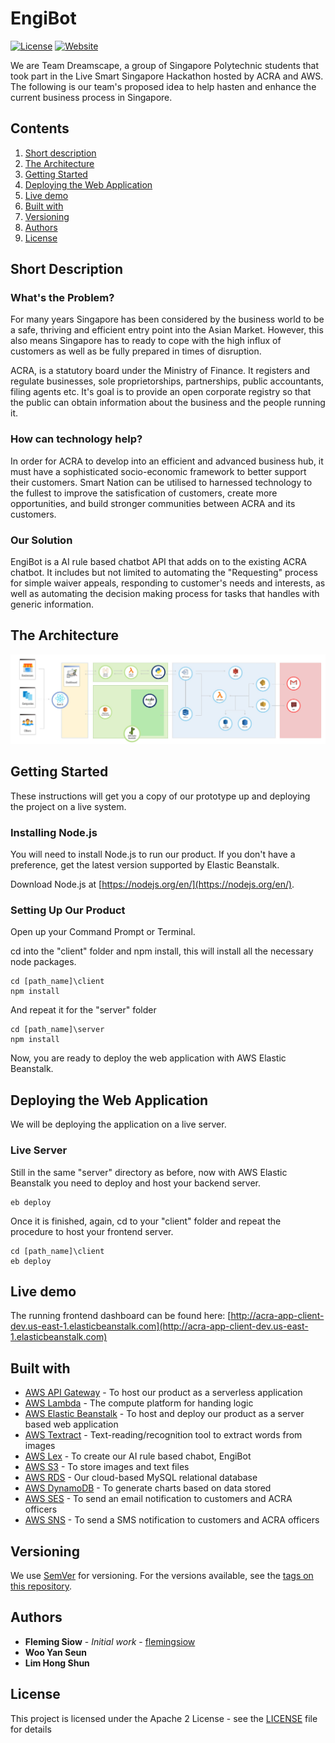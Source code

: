 # EngiBot

[![License](https://img.shields.io/badge/License-Apache2-blue.svg)](https://www.apache.org/licenses/LICENSE-2.0) [![Website](https://img.shields.io/badge/View-Website-blue)](http://acra-app-client-dev.us-east-1.elasticbeanstalk.com/)

We are Team Dreamscape, a group of Singapore Polytechnic students that took part in the Live Smart Singapore Hackathon hosted by ACRA and AWS. The following is
our team's proposed idea to help hasten and enhance the current business process in Singapore.

## Contents

1. [Short description](#short-description)
1. [The Architecture](#the-architecture)
1. [Getting Started](#getting-started)
1. [Deploying the Web Application](#deploying-the-web-application)
1. [Live demo](#live-demo)
1. [Built with](#built-with)
1. [Versioning](#versioning)
1. [Authors](#authors)
1. [License](#license)

## Short Description

### What's the Problem?

For many years Singapore has been considered by the business world to be a safe, thriving and efficient entry point into the Asian Market. However, this also
means Singapore has to ready to cope with the high influx of customers as well as be fully prepared in times of disruption. 

ACRA, is a statutory board under the Ministry of Finance. It registers and regulate businesses, sole proprietorships, partnerships, public accountants, filing agents etc.
It's goal is to provide an open corporate registry so that the public can obtain information about the business and the people running it.


### How can technology help?

In order for ACRA to develop into an efficient and advanced business hub, it must have a sophisticated socio-economic framework to better support their customers. Smart Nation can be utilised to harnessed technology to the fullest to improve the satisfication of customers, create more opportunities, and build stronger communities between ACRA and its customers.


### Our Solution

EngiBot is a AI rule based chatbot API that adds on to the existing ACRA chatbot. It includes but not limited to automating the "Requesting" process for simple waiver appeals, responding to customer's needs and interests, as well as automating the decision making process for tasks that handles with generic information.


## The Architecture

![EngiBot Architecture](https://github.com/flemingsiow/Dreamscape_EngiBot_LiveSmartSG/blob/master/EngiBot%20Architecture.jpg)


## Getting Started

These instructions will get you a copy of our prototype up and deploying the project on a live system.

### Installing Node.js

You will need to install Node.js to run our product. If you don't have a preference, get the latest version supported by Elastic Beanstalk.

Download Node.js at [https://nodejs.org/en/](https://nodejs.org/en/).


### Setting Up Our Product

Open up your Command Prompt or Terminal. 

cd into the "client" folder and npm install, this will install all the necessary node packages.

```shell
cd [path_name]\client
npm install
```

And repeat it for the "server" folder

```shell
cd [path_name]\server 
npm install
```

Now, you are ready to deploy the web application with AWS Elastic Beanstalk.

## Deploying the Web Application
We will be deploying the application on a live server.

### Live Server

Still in the same "server" directory as before, now with AWS Elastic Beanstalk you need to deploy and host your backend server.

```shell
eb deploy
```

Once it is finished, again, cd to your "client" folder and repeat the procedure to host your frontend server.
```shell
cd [path_name]\client
eb deploy
```


## Live demo

The running frontend dashboard can be found here: [http://acra-app-client-dev.us-east-1.elasticbeanstalk.com](http://acra-app-client-dev.us-east-1.elasticbeanstalk.com)

## Built with

* [AWS API Gateway](https://aws.amazon.com/api-gateway/) - To host our product as a serverless application
* [AWS Lambda](https://aws.amazon.com/lambda/) - The compute platform for handing logic
* [AWS Elastic Beanstalk](https://aws.amazon.com/elasticbeanstalk/) - To host and deploy our product as a server based web application
* [AWS Textract](https://aws.amazon.com/textract/) - Text-reading/recognition tool to extract words from images
* [AWS Lex](https://aws.amazon.com/lex/) - To create our AI rule based chabot, EngiBot
* [AWS S3](https://aws.amazon.com/s3/) - To store images and text files
* [AWS RDS](https://aws.amazon.com/rds/) - Our cloud-based MySQL relational database
* [AWS DynamoDB](https://aws.amazon.com/dynamodb/) - To generate charts based on data stored
* [AWS SES](https://aws.amazon.com/ses/) - To send an email notification to customers and ACRA officers
* [AWS SNS](https://aws.amazon.com/sns/) - To send a SMS notification to customers and ACRA officers


## Versioning

We use [SemVer](http://semver.org/) for versioning. For the versions available, see the [tags on this repository](https://github.com/your/project/tags).

## Authors

* **Fleming Siow** - *Initial work* - [flemingsiow](https://github.com/flemingsiow)
* **Woo Yan Seun** 
* **Lim Hong Shun**

## License

This project is licensed under the Apache 2 License - see the [LICENSE](LICENSE) file for details

